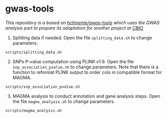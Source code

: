 # gwas-tools
_This repository is a based on [hclimente/gwas-tools](https://github.com/hclimente/gwas-tools) which uses the GWAS analysis part to prepare its adaptation for another project at [CBIO](https://cbio.mines-paristech.fr/)_

1. Splitting data if needed. Open the file `splitting_data.sh` to change parameters.

`scripts/splitting_data.sh`

2. SNPs P-value computation using PLINK v1.9. Open the file `snp_association_pvalue.sh` to change parameters. Note that there is a function to reformat PLINK output to order cols in compatible format for MAGMA.

`scripts/snp_association_pvalue.sh`

3. MAGMA analysis to conduct annotation and gene analysis steps. Open the file `magma_analysis.sh` to change parameters.

`scripts/magma_analysis.sh`
